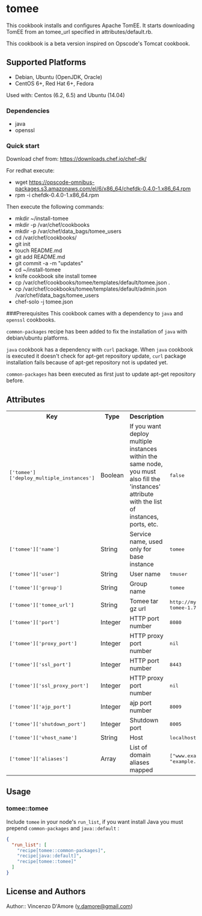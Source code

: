 # tomee

This cookbook installs and configures Apache TomEE. 
It starts downloading TomEE from an tomee_url specified in attributes/default.rb.

This cookbook is a beta version inspired on Opscode's Tomcat cookbook.

## Supported Platforms

- Debian, Ubuntu (OpenJDK, Oracle)
- CentOS 6+, Red Hat 6+, Fedora

Used with: Centos (6.2, 6.5) and Ubuntu (14.04)

### Dependencies
- java
- openssl

### Quick start

Download chef from: https://downloads.chef.io/chef-dk/

For redhat execute:

- wget https://opscode-omnibus-packages.s3.amazonaws.com/el/6/x86_64/chefdk-0.4.0-1.x86_64.rpm
- rpm -i chefdk-0.4.0-1.x86_64.rpm

Then execute the following commands:

- mkdir ~/install-tomee
- mkdir -p /var/chef/cookbooks
- mkdir -p /var/chef/data_bags/tomee_users
- cd /var/chef/cookbooks/
- git init
- touch README.md
- git add README.md
- git commit -a -m "updates"
- cd ~/install-tomee
- knife cookbook site install tomee
- cp /var/chef/cookbooks/tomee/templates/default/tomee.json .
- cp /var/chef/cookbooks/tomee/templates/default/admin.json /var/chef/data_bags/tomee_users
- chef-solo -j tomee.json

###Prerequisites
This cookbook cames with a dependency to `java` and `openssl` cookbooks.<br>

`common-packages` recipe has been added to fix the installation of 
`java` with debian/ubuntu platforms.<br>

`java` cookbook has a dependency with `curl` package.
When `java` cookbook is executed it doesn't check for apt-get repository update, 
`curl` package installation fails because of apt-get repository not is updated yet.<br>

`common-packages` has been executed as first just to update apt-get repository before.


## Attributes

<table>
  <tr>
    <th>Key</th>
    <th>Type</th>
    <th>Description</th>
    <th>Default</th>
  </tr>
  <tr>
    <td><tt>['tomee']['deploy_multiple_instances']</tt></td>
    <td>Boolean</td>
    <td>If you want deploy multiple instances within the same node, you must also fill the 'instances' attribute with the list of instances, ports, etc.</td>
    <td><tt>false</tt></td>
  </tr>
  <tr>
    <td><tt>['tomee']['name']</tt></td>
    <td>String</td>
    <td>Service name, used only for base instance</td>
    <td><tt>tomee</tt></td>
  </tr>
  <tr>
    <td><tt>['tomee']['user']</tt></td>
    <td>String</td>
    <td>User name</td>
    <td><tt>tmuser</tt></td>
  </tr>
  <tr>
    <td><tt>['tomee']['group']</tt></td>
    <td>String</td>
    <td>Group name</td>
    <td><tt>tomee</tt></td>
  </tr>
  <tr>
    <td><tt>['tomee']['tomee_url']</tt></td>
    <td>String</td>
    <td>Tomee tar gz url</td>
    <td><tt>http://my.internal.server/apache-tomee-1.7.1-plume.tar.gz</tt></td>
  </tr>
  <tr>
    <td><tt>['tomee']['port']</tt></td>
    <td>Integer</td>
    <td>HTTP port number</td>
    <td><tt>8080</tt></td>
  </tr>
  <tr>
    <td><tt>['tomee']['proxy_port']</tt></td>
    <td>Integer</td>
    <td>HTTP proxy port number</td>
    <td><tt>nil</tt></td>
  </tr>
  <tr>
    <td><tt>['tomee']['ssl_port']</tt></td>
    <td>Integer</td>
    <td>HTTP port number</td>
    <td><tt>8443</tt></td>
  </tr>
  <tr>
    <td><tt>['tomee']['ssl_proxy_port']</tt></td>
    <td>Integer</td>
    <td>HTTP proxy port number</td>
    <td><tt>nil</tt></td>
  </tr>
  <tr>
    <td><tt>['tomee']['ajp_port']</tt></td>
    <td>Integer</td>
    <td>ajp port number</td>
    <td><tt>8009</tt></td>
  </tr>
  <tr>
    <td><tt>['tomee']['shutdown_port']</tt></td>
    <td>Integer</td>
    <td>Shutdown port</td>
    <td><tt>8005</tt></td>
  </tr>
  <tr>
    <td><tt>['tomee']['vhost_name']</tt></td>
    <td>String</td>
    <td>Host</td>
    <td><tt>localhost</tt></td>
  </tr>
  <tr>
    <td><tt>['tomee']['aliases']</tt></td>
    <td>Array</td>
    <td>List of domain aliases mapped</td>
    <td><tt>["www.example.com", "example.com"]</tt></td>
  </tr>
</table>

## Usage

### tomee::tomee

Include `tomee` in your node's `run_list`, if you want install Java you must prepend `common-packages` and `java::default` :

```json
{
  "run_list": [
    "recipe[tomee::common-packages]",
    "recipe[java::default]",
    "recipe[tomee::tomee]"
  ]
}
```

## License and Authors

Author:: Vincenzo D'Amore (<v.damore@gmail.com>)
